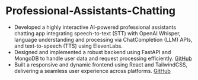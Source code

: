 # Professional-Assistants-Chatting

- Developed a highly interactive AI-powered professional assistants chatting app integrating speech-to-text (STT) with OpenAI Whisper, language understanding and processing via ChatCompletion (LLM) APIs, and text-to-speech (TTS) using ElevenLabs.
- Designed and implemented a robust backend using FastAPI and MongoDB to handle user data and request processing efficiently. [GitHub](https://github.com/SanhyewNg/API.SanAI)
- Built a responsive and dynamic frontend using React and TailwindCSS, delivering a seamless user experience across platforms. [GitHub](https://github.com/SanhyewNg/Web.SanAI)


